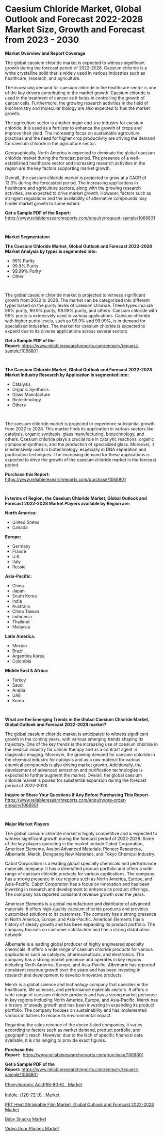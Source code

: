 <p><h1>Caesium Chloride Market, Global Outlook and Forecast 2022-2028 Market Size, Growth and Forecast from 2023 - 2030</h1></p><p><strong>Market Overview and Report Coverage</strong></p>
<p><p>The global caesium chloride market is expected to witness significant growth during the forecast period of 2022-2028. Caesium chloride is a white crystalline solid that is widely used in various industries such as healthcare, research, and agriculture.</p><p>The increasing demand for caesium chloride in the healthcare sector is one of the key drivers contributing to the market growth. Caesium chloride is used in the treatment of cancer as it helps in controlling the growth of cancer cells. Furthermore, the growing research activities in the field of biochemistry and molecular biology are also expected to fuel the market growth.</p><p>The agriculture sector is another major end-use industry for caesium chloride. It is used as a fertilizer to enhance the growth of crops and improve their yield. The increasing focus on sustainable agriculture practices and the need for higher crop productivity are driving the demand for caesium chloride in the agriculture sector.</p><p>Geographically, North America is expected to dominate the global caesium chloride market during the forecast period. The presence of a well-established healthcare sector and increasing research activities in the region are the key factors supporting market growth.</p><p>Overall, the caesium chloride market is projected to grow at a CAGR of 13.3% during the forecasted period. The increasing applications in healthcare and agriculture sectors, along with the growing research activities, are expected to drive market growth. However, factors such as stringent regulations and the availability of alternative compounds may hinder market growth to some extent.</p></p>
<p><strong>Get a Sample PDF of the Report:</strong> <a href="https://www.reliableresearchreports.com/enquiry/request-sample/1068801">https://www.reliableresearchreports.com/enquiry/request-sample/1068801</a></p>
<p>&nbsp;</p>
<p><strong>Market Segmentation</strong></p>
<p><strong>The Caesium Chloride Market, Global Outlook and Forecast 2022-2028 Market Analysis by types is segmented into:</strong></p>
<p><ul><li>99% Purity</li><li>99.9% Purity</li><li>99.99% Purity</li><li>Other</li></ul></p>
<p>&nbsp;</p>
<p><p>The global caesium chloride market is projected to witness significant growth from 2022 to 2028. The market can be categorized into different types based on the purity levels of caesium chloride. These types include 99% purity, 99.9% purity, 99.99% purity, and others. Caesium chloride with 99% purity is extensively used in various applications. Caesium chloride with higher purity levels, such as 99.9% and 99.99%, is in demand for specialized industries. The market for caesium chloride is expected to expand due to its diverse applications across several sectors.</p></p>
<p><strong>Get a Sample PDF of the Report:</strong>&nbsp;<a href="https://www.reliableresearchreports.com/enquiry/request-sample/1068801">https://www.reliableresearchreports.com/enquiry/request-sample/1068801</a></p>
<p>&nbsp;</p>
<p><strong>The Caesium Chloride Market, Global Outlook and Forecast 2022-2028 Market Industry Research by Application is segmented into:</strong></p>
<p><ul><li>Catalysis</li><li>Organic Synthesis</li><li>Glass Manufacture</li><li>Biotechnology</li><li>Others</li></ul></p>
<p>&nbsp;</p>
<p><p>The caesium chloride market is projected to experience substantial growth from 2022 to 2028. This market finds its application in various sectors like catalysis, organic synthesis, glass manufacturing, biotechnology, and others. Caesium chloride plays a crucial role in catalytic reactions, organic compound synthesis, and the production of specialized glass. Moreover, it is extensively used in biotechnology, especially in DNA separation and purification techniques. The increasing demand for these applications is expected to drive the growth of the caesium chloride market in the forecast period.</p></p>
<p><strong>Purchase this Report:</strong>&nbsp; <a href="https://www.reliableresearchreports.com/purchase/1068801">https://www.reliableresearchreports.com/purchase/1068801</a></p>
<p>&nbsp;</p>
<p><strong>In terms of Region, the Caesium Chloride Market, Global Outlook and Forecast 2022-2028 Market Players available by Region are:</strong></p>
<p>
    <p> <strong> North America: </strong>
        <ul>
            <li>United States</li>
            <li>Canada</li>
        </ul>
        </p> 
    <p> <strong> Europe: </strong>
        <ul>
            <li>Germany</li>
            <li>France</li>
            <li>U.K.</li>
            <li>Italy</li>
            <li>Russia</li>
        </ul>
        </p> 
    <p> <strong> Asia-Pacific: </strong>
        <ul>
            <li>China</li>
            <li>Japan</li>
            <li>South Korea</li>
            <li>India</li>
            <li>Australia</li>
            <li>China Taiwan</li>
            <li>Indonesia</li>
            <li>Thailand</li>
            <li>Malaysia</li>
        </ul>
        </p> 
    <p> <strong> Latin America: </strong>
        <ul>
            <li>Mexico</li>
            <li>Brazil</li>
            <li>Argentina Korea</li>
            <li>Colombia</li>
        </ul>
        </p> 
    <p> <strong> Middle East & Africa: </strong>
        <ul>
            <li>Turkey</li>
            <li>Saudi</li>
            <li>Arabia</li>
            <li>UAE</li>
            <li>Korea</li>
        </ul>
    </p>
    </p>
<p>&nbsp;</p>
<p><strong>What are the Emerging Trends in the Global Caesium Chloride Market, Global Outlook and Forecast 2022-2028 market?</strong></p>
<p><p>The global caesium chloride market is anticipated to witness significant growth in the coming years, with various emerging trends shaping its trajectory. One of the key trends is the increasing use of caesium chloride in the medical industry for cancer therapy and as a contrast agent in diagnostic imaging. Moreover, the growing demand for caesium chloride in the chemical industry for catalysis and as a raw material for various chemical compounds is also driving market growth. Additionally, the development of advanced extraction and purification technologies is expected to further augment the market. Overall, the global caesium chloride market is poised for substantial expansion during the forecast period of 2022-2028.</p></p>
<p><strong>Inquire or Share Your Questions If Any Before Purchasing This Report</strong>- <a href="https://www.reliableresearchreports.com/enquiry/pre-order-enquiry/1068801">https://www.reliableresearchreports.com/enquiry/pre-order-enquiry/1068801</a></p>
<p>&nbsp;</p>
<p><strong>Major Market Players</strong></p>
<p><p>The global caesium chloride market is highly competitive and is expected to witness significant growth during the forecast period of 2022-2028. Some of the key players operating in the market include Cabot Corporation, American Elements, Avalon Advanced Materials, Pioneer Resources, Albemarle, Merck, Dongpeng New Materials, and Tokyo Chemical Industry.</p><p>Cabot Corporation is a leading global specialty chemicals and performance materials company. It has a diversified product portfolio and offers a wide range of caesium chloride products for various applications. The company has a strong presence in key regions such as North America, Europe, and Asia-Pacific. Cabot Corporation has a focus on innovation and has been investing in research and development to enhance its product offerings. The company has reported consistent revenue growth over the years.</p><p>American Elements is a global manufacturer and distributor of advanced materials. It offers high-quality caesium chloride products and provides customized solutions to its customers. The company has a strong presence in North America, Europe, and Asia-Pacific. American Elements has a history of steady growth and has been expanding its product portfolio. The company focuses on customer satisfaction and has a strong distribution network.</p><p>Albemarle is a leading global producer of highly engineered specialty chemicals. It offers a wide range of caesium chloride products for various applications such as catalysts, pharmaceuticals, and electronics. The company has a strong market presence and operates in key regions including North America, Europe, and Asia-Pacific. Albemarle has reported consistent revenue growth over the years and has been investing in research and development to develop innovative products.</p><p>Merck is a global science and technology company that operates in the healthcare, life sciences, and performance materials sectors. It offers a wide range of caesium chloride products and has a strong market presence in key regions including North America, Europe, and Asia-Pacific. Merck has a history of steady growth and has been investing in expanding its product portfolio. The company focuses on sustainability and has implemented various initiatives to reduce its environmental impact.</p><p>Regarding the sales revenue of the above-listed companies, it varies according to factors such as market demand, product portfolio, and geographic reach. However, due to the lack of specific financial data available, it is challenging to provide exact figures.</p></p>
<p><strong>Purchase this Report:</strong>&nbsp;&nbsp;<a href="https://www.reliableresearchreports.com/purchase/1068801">https://www.reliableresearchreports.com/purchase/1068801</a></p>
<p></p>
<p><strong>Get a Sample PDF of the Report:</strong>&nbsp;<a href="https://www.reliableresearchreports.com/enquiry/request-sample/1068801">https://www.reliableresearchreports.com/enquiry/request-sample/1068801</a></p>
<p><p><a href="https://issuu.com/reportprime-2/docs/phenylboronic-acid98-80-6-market-size-2030.pptx?fr=xKAE9_zU1NQ">Phenylboronic Acid(98-80-6） Market</a></p><p><a href="Your link will appear here after publishing.">Indole（120-72-9） Market</a></p><p><a href="https://github.com/NorbertYates/Market-Research-Report-List-1/blob/main/pet-heat-shrinkable-film-market-global-outlook-and-forecast-2022-2028-market.md">PET Heat Shrinkable Film Market, Global Outlook and Forecast 2022-2028 Market</a></p><p><a href="https://www.reportprime.com/baby-snacks-r6633">Baby Snacks Market</a></p><p><a href="https://www.linkedin.com/pulse/decoding-video-door-phones-market-deep-dive-latest-ld5be/">Video Door Phones Market</a></p></p>